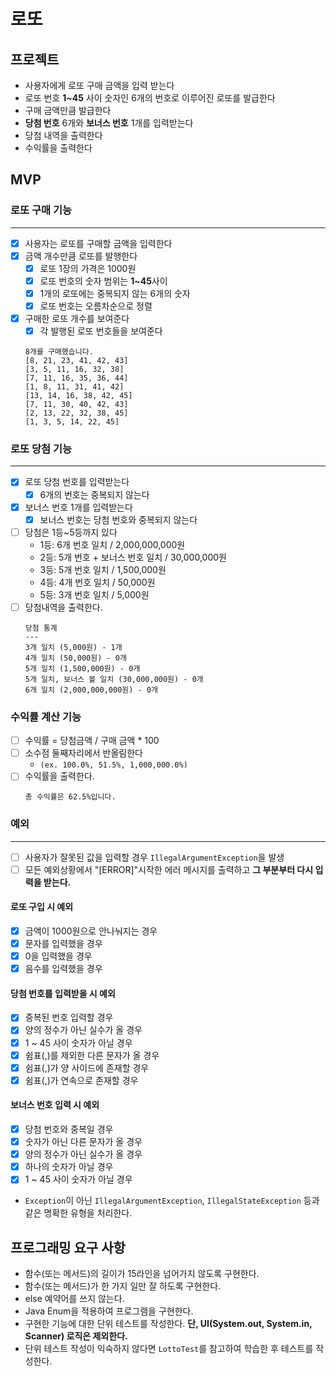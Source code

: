 # 로또

## 프로젝트

- 사용자에게 로또 구매 금액을 입력 받는다
- 로또 번호 **1~45** 사이 숫자인 6개의 번호로 이루어진 로또를 발급한다
- 구매 금액만큼 발급한다
- **당첨 번호** 6개와 **보너스 번호** 1개를 입력받는다
- 당첨 내역을 출력한다
- 수익률을 출력한다

## MVP

### 로또 구매 기능

---

- [x] 사용자는 로또를 구매할 금액을 입력한다
- [x] 금액 개수만큼 로또를 발행한다
    - [x] 로또 1장의 가격은 1000원
    - [x] 로또 번호의 숫자 범위는 **1~45**사이
    - [x] 1개의 로또에는 중복되지 않는 6개의 숫자
    - [x] 로또 번호는 오름차순으로 정렬
- [x] 구매한 로또 개수를 보여준다
    - [x] 각 발행된 로또 번호들을 보여준다
  ```
  8개를 구매했습니다.
  [8, 21, 23, 41, 42, 43]
  [3, 5, 11, 16, 32, 38]
  [7, 11, 16, 35, 36, 44]
  [1, 8, 11, 31, 41, 42]
  [13, 14, 16, 38, 42, 45]
  [7, 11, 30, 40, 42, 43]
  [2, 13, 22, 32, 38, 45]
  [1, 3, 5, 14, 22, 45]
  ```

### 로또 당첨 기능

---

- [x] 로또 당첨 번호를 입력받는다
    - [x] 6개의 번호는 중복되지 않는다
- [x] 보너스 번호 1개를 입력받는다
    - [x] 보너스 번호는 당첨 번호와 중복되지 않는다
- [ ] 당첨은 1등~5등까지 있다
    - 1등: 6개 번호 일치 / 2,000,000,000원
    - 2등: 5개 번호 + 보너스 번호 일치 / 30,000,000원
    - 3등: 5개 번호 일치 / 1,500,000원
    - 4등: 4개 번호 일치 / 50,000원
    - 5등: 3개 번호 일치 / 5,000원
- [ ] 당첨내역을 출력한다.
    ```
    당첨 통계
    ---
    3개 일치 (5,000원) - 1개
    4개 일치 (50,000원) - 0개
    5개 일치 (1,500,000원) - 0개
    5개 일치, 보너스 볼 일치 (30,000,000원) - 0개
    6개 일치 (2,000,000,000원) - 0개
    ```

### 수익률 계산 기능

- [ ] 수익률 = 당첨금액 / 구매 금액 * 100
- [ ] 소수점 둘째자리에서 반올림한다
    - `(ex. 100.0%, 51.5%, 1,000,000.0%)`
- [ ] 수익률을 출력한다.
  ```
  총 수익률은 62.5%입니다.
  ```

### 예외

---

- [ ] 사용자가 잘못된 값을 입력할 경우 `IllegalArgumentException`을 발생
- [ ] 모든 예외상황에서 "[ERROR]"시작한 에러 메시지를 출력하고 **그 부분부터 다시 입력을 받는다.**

#### 로또 구입 시 예외

- [x] 금액이 1000원으로 안나눠지는 경우
- [x] 문자를 입력했을 경우
- [x] 0을 입력했을 경우
- [x] 음수를 입력했을 경우

#### 당첨 번호를 입력받을 시 예외

- [x] 중복된 번호 입력할 경우
- [x] 양의 정수가 아닌 실수가 올 경우
- [x] 1 ~ 45 사이 숫자가 아닐 경우
- [x] 쉼표(,)를 제외한 다른 문자가 올 경우
- [x] 쉼표(,)가 양 사이드에 존재할 경우
- [x] 쉼표(,)가 연속으로 존재할 경우

#### 보너스 번호 입력 시 예외

- [x] 당첨 번호와 중복일 경우
- [x] 숫자가 아닌 다른 문자가 올 경우
- [x] 양의 정수가 아닌 실수가 올 경우
- [x] 하나의 숫자가 아닐 경우
- [x] 1 ~ 45 사이 숫자가 아닐 경우

- `Exception`이 아닌 `IllegalArgumentException`, `IllegalStateException` 등과 같은 명확한 유형을 처리한다.

## 프로그래밍 요구 사항

- 함수(또는 메서드)의 길이가 15라인을 넘어가지 않도록 구현한다.
- 함수(또는 메서드)가 한 가지 일만 잘 하도록 구현한다.
- else 예약어를 쓰지 않는다.
- Java Enum을 적용하여 프로그램을 구현한다.
- 구현한 기능에 대한 단위 테스트를 작성한다. **단, UI(System.out, System.in, Scanner) 로직은 제외한다.**
- 단위 테스트 작성이 익숙하지 않다면 `LottoTest`를 참고하여 학습한 후 테스트를 작성한다.